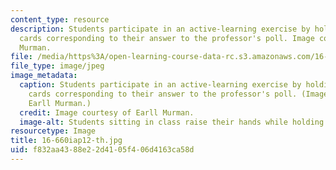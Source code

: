 ```yaml
---
content_type: resource
description: Students participate in an active-learning exercise by holding up colored
  cards corresponding to their answer to the professor's poll. Image courtesy of Earll
  Murman.
file: /media/https%3A/open-learning-course-data-rc.s3.amazonaws.com/16-660j-introduction-to-lean-six-sigma-methods-january-iap-2012/f832aa4388e22d4105f406d4163ca58d_16-660iap12-th.jpg
file_type: image/jpeg
image_metadata:
  caption: Students participate in an active-learning exercise by holding up colored
    cards corresponding to their answer to the professor's poll. (Image courtesy of
    Earll Murman.)
  credit: Image courtesy of Earll Murman.
  image-alt: Students sitting in class raise their hands while holding green notecards.
resourcetype: Image
title: 16-660iap12-th.jpg
uid: f832aa43-88e2-2d41-05f4-06d4163ca58d
---
```

